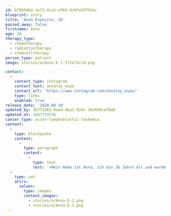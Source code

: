 ```yaml
---
id: 678b9d64-1e72-4ca2-af6d-9c8fa5975dac
blueprint: story
title: 'Anna Esposito, 26'
passed_away: false
firstname: Anna
age: 26
therapy_type:
  - chemotherapy
  - radiationtherapy
  - stemcelltherapy
person_type: patient
image: stories/a/Anna-E-1-Titelbild.png

contact:
  -
    contact_type: instagram
    contact_text: annaley_espo
    contact_url: 'https://www.instagram.com/annaley_espo/'
    type: links
    enabled: true
release_date: '2020-08-10'
updated_by: 3b7f2d63-0aed-4ba3-824c-3b1650cef8a6
updated_at: 1647774736
cancer_type: acute-lymphoblastic-leukemia
content:
  -
    type: blockquote
    content:
      -
        type: paragraph
        content:
          -
            type: text
            text: '»Mein Name ist Anna, ich bin 26 Jahre alt und wurde im August 2019 mit akuter lymphatischer Leukämie diagnostiziert. Aufgrund eines Gendefekts – dem Philadelphia Chromosom – mussten mir nach Chemotherapie und Ganzkörperbestrahlung am 3. Dezember 2019 zusätzlich Stemmzellen eines Fremdspenders transplantiert werden. Nach langem Krankenhausaufenthalt und schweren Zeiten bin ich mittlerweile krebsfrei. Wenn ich zurückblicke, bin ich stolz auf alles, was ich geschafft habe und mir geht es jeden Tag ein bisschen besser.«'
  -
    type: set
    attrs:
      values:
        type: images
        content_images:
          - stories/a/Anna-E-2.png
          - stories/a/Anna-E-3.png
---
```

